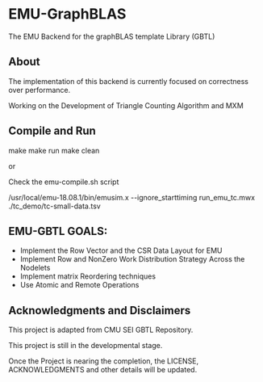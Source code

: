 # EMU-GraphBLAS
The EMU Backend for the graphBLAS template Library (GBTL)

## About

The implementation of this backend is currently focused on correctness
over performance.  

Working on the Development of Triangle Counting Algorithm and MXM

## Compile and Run
make
make run
make clean

or 

Check the emu-compile.sh script

/usr/local/emu-18.08.1/bin/emusim.x --ignore_starttiming run_emu_tc.mwx ./tc_demo/tc-small-data.tsv

## EMU-GBTL GOALS:
* Implement the Row Vector and the CSR Data Layout for EMU
* Implement Row and NonZero Work Distribution Strategy Across the Nodelets
* Implement matrix Reordering techniques
* Use Atomic and Remote Operations

## Acknowledgments and Disclaimers

This project is adapted from CMU SEI GBTL Repository. 

This project is still in the developmental stage. 

Once the Project is nearing the completion, the LICENSE, ACKNOWLEDGMENTS and other details will be updated. 

